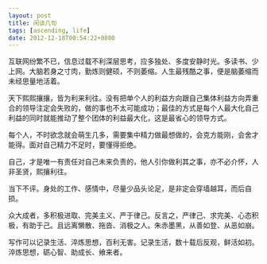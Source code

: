 ```yaml
---
layout: post
title: 闲谈几句
tags: [ascending, life]
date: 2012-12-18T00:54:22+0800
---
```


互联网纷繁不已，信息过载不利深层思考，应多独处、多度安静时光。多读书、少上网。大脑若身之寸肉，勤炼则健硕，不则萎缩。人生最残酷之事，便是脑萎缩而未经思量地活着。

天下熙熙攘攘，皆为利来利往。没有把单个人的利益方向跟自己集体利益方向弄重合的领导注定会失败的，做的事也不太可能成功；最佳的方式是每个人最大化自己利益的同时就能推动了整个团体的利益最大化，这是最省心的领导方式。

每个人，不时欲念就会萌生几多，需要集中精力做最想做的，会克方能刚，会舍才能得。面对自己精力不足时，要懂得拒绝。

自己，才是唯一有责任对自己未来负责的，他人引你做利其之事，亦不必介怀，人非圣贤，熙攘利往。

当下不评。身处的工作、感情中，尽量少品头论足，是非定会穿墙越耳，而后自损。

众大成者，多积极进取、完美主义、严于律己。反言之，严律己、求完美、心态积极，有助于己。且远离懒散、拖沓、消极之人。朱赤墨黑，从善如登、从恶如崩。

写作可以记录生活、淬炼思想，百利无害。记录生活，数十载后反观，鲜活如初。淬炼思想，砺心智、助成长、飨来者。

 

 

 

 